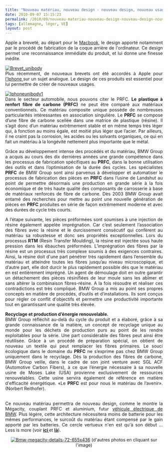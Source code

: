```yaml
---
title: "Nouveau matériau, nouveau design - nouveau design, nouveau usage"
date: 2010-09-07 15:15:23
permalink: /2010/09/nouveau-materiau-nouveau-design-nouveau-design-nouveau-usage.html
tags: [allemagne, léger, VE]
layout: post
---
```


<p style="text-align: justify">Apple a breveté, au départ pour le <a href="http://www.maccro.net/20100303105/le-design-unibody-appartient-definitivement-a-apple.html" target="_blank">Macbook</a>, le design apporté notamment par le procédé de fabrication de la coque arrière de l'ordinateur. Ce design permet une reconnaissance immédiate du produit, et lui donne une finesse inédite.</p> <p style="text-align: justify"><a href="https://gabrielplassat.github.io/transportsdufutur/wp-content/uploads/sites/6/old/6a0120a66d2ad4970b0134870dd0e3970c-800wi.png" rel="lightbox"><img alt="Brevet_unibody" class="asset  asset-image at-xid-6a0120a66d2ad4970b0134870dd0e3970c" src="/wp-content/uploads/sites/6/old/6a0120a66d2ad4970b0134870dd0e3970c-320wi.png" style="margin-left: auto;margin-right: auto" title="Brevet_unibody" /></a> <br />Plus récemment, de nouveaux brevets ont été accordés à Apple pour <a href="http://www.consomac.fr/news-836.html" target="_blank">l'Iphone </a>sur un sujet analogue. Le design de ces produits est essentiel pour lui permettre de créer de nouveaux usages.</p> <p style="text-align: justify"> </p>  <!--more-->   <p style="text-align: justify"><a href="https://gabrielplassat.github.io/transportsdufutur/wp-content/uploads/sites/6/old/6a0120a66d2ad4970b0134870dd396970c-800wi.jpg" rel="lightbox"><img alt="Iphoneunibody1" class="asset  asset-image at-xid-6a0120a66d2ad4970b0134870dd396970c" src="/wp-content/uploads/sites/6/old/6a0120a66d2ad4970b0134870dd396970c-500wi.jpg" style="margin-left: auto;margin-right: auto" title="Iphoneunibody1" /></a> <br />Dans le secteur automobile, nous pouvons citer le PRFC. <strong>Le plastique à renfort fibre de carbone (PRFC)</strong> ne peut être comparé aux matériaux conventionnels. Ce matériau composite unique possède de nombreuses particularités intéressantes en association singulière. Le <strong>PRFC</strong> se compose d’une fibre de carbone scellée dans une matrice de plastique (résine). Il s’agit donc d’un matériau extrêmement stable et en même temps très léger qui, à fonction au moins égale, est moitié plus léger que l’acier. Par ailleurs, il ne craint pas la corrosion, les acides ou les solvants organiques, ce qui en fait un matériau à la longévité nettement plus importante que le métal.</p> <p style="text-align: justify">Grâce au développement intense des procédés et du matériau, BMW Group a acquis au cours des dix dernières années une grande compétence dans les processus de fabrication spécifiques au <strong>PRFC</strong>, dans la bonne utilisation des outils et dans l’optimisation de la durée des cycles. Les spécialistes <strong>PRFC</strong> de BMW Group sont ainsi parvenus à développer et automatiser le processus de fabrication des pièces en <strong>PRFC</strong> dans l’usine de Landshut au point de permettre désormais une production en grande série à la fois économique et de très haute qualité des composants de carrosserie à base de matériaux renforcés de fibre de carbone. Dès 2003 BMW Group avait entamé des recherches pour mettre au point une nouvelle génération de pièces en <strong>PRFC</strong> produites en série de façon extrêmement moderne et avec des durées de cycle très courts.</p> <p style="text-align: justify">A l’étape suivante, les pièces préformées sont soumises à une injection de résine également appelée imprégnation. Car c’est seulement l’association des fibres avec la résine et le durcissement consécutif qui confèrent au matériau sa robustesse et donc ses propriétés exceptionnelles. Lors du processus <strong>RTM</strong> (Resin Transfer Moulding), la résine est injectée sous haute pression dans les ébauches préformées. L’imprégnation des fibres par la résine est un processus très complexe soumis à des exigences contraires. Ainsi, la résine doit d'une part pénétrer très rapidement dans l’ensemble du matériau et atteindre toutes les fibres jusqu’au niveau microscopique, et d’autre part, elle doit durcir le plus rapidement possible dès que le matériau en est entièrement imprégné. Un agent de démoulage doit en outre garantir un détachement des pièces résinifiées de leur moule sans les abîmer et sans altérer la combinaison fibres-résine. A la fois résoudre et réaliser ces contradictions est très compliqué. BMW Group a mis au point ses propres concepts en matière de procédés, d’outils et d’installations. Ils sont conçus pour régler ce conflit d'objectifs et permettre une productivité importante tout en garantissant une qualité très élevée.</p> <p style="text-align: justify"><strong>Recyclage et production d’énergie renouvelable.</strong><br />BMW Group réfléchit au-delà du cycle du produit et a élaboré, grâce à sa grande connaissance de la matière, un concept de recyclage unique au monde pour les déchets de production purs au point de les rendre exploitables pour la série. Une part considérable des fibres peut ainsi être réutilisée. Grâce à un procédé de préparation spécial, on obtient de nouveau un textile qui peut remplacer les fibres primaires. Le souci écologique dans le domaine du <strong>PRFC</strong> ne s’exprime pas chez BMW Group uniquement dans le recyclage. Dès la production des fibres de carbone, BMW Group veille, dans le cadre de son joint venture avec SGL ACF (Automotive Carbon Fibers), à ce que l’énergie nécessaire à sa nouvelle usine de Moses Lake (USA) provienne exclusivement de ressources renouvelables. Cette usine servira également de référence en matière d'efficacité énergétique. «Le <strong>PRFC</strong> est pour nous le matériau de l’avenir». (Norbert Reithofer).</p> <p style="text-align: justify"><br />Ce nouveau matériau permettra de nouveau design, comme le montre la Mégacity, couplant PRFC et aluminium, futur <a href="http://www.bimmerfile.com/2010/07/02/bmw-releases-first-details-of-megacity-project/" target="_blank">véhicule électrique de BMW</a>. Plus légère, cette architecture nécessitera moins de batterie pour les mêmes performances, le surcoût du matériau étant compensé par le gain apporté par les batteries. Ce cercle vertueux n'en est qu'à son début ... Less is more (voir <strong><a href="https://gabrielplassat.github.io/transportsdufutur/2010/02/less-is-more.html" target="_blank">ici </a></strong>et <strong><a href="https://gabrielplassat.github.io/transportsdufutur/2010/04/less-is-more-3-application-au-ve.html" target="_blank">là</a></strong>).</p> <p style="text-align: center"><a href="http://www.flickr.com/photos/motoringfile/sets/72157624281069117/show/" target="_blank"><img alt="Bmw-megacity-details-72-655x436" class="asset  asset-image at-xid-6a0120a66d2ad4970b0134870dfe33970c" src="/wp-content/uploads/sites/6/old/6a0120a66d2ad4970b0134870dfe33970c-500wi.jpg" style="margin-left: auto;margin-right: auto" title="Bmw-megacity-details-72-655x436" /></a> (d'autres photos en cliquant sur l'image)<br /> <br /><br /></p> <p style="text-align: justify"> </p>
